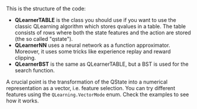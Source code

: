 This is the structure of the code:

- **QLearnerTABLE** is the class you should use if you want to use the classic QLearning algorithm which stores qvalues in a table. The table consists of rows where both the state features and the action are stored (the so called "qstate").
- **QLearnerNN** uses a neural network as a function approximator. Moreover, it uses some tricks like experience replay and reward clipping.
- **QLearnerBST** is the same as QLearnerTABLE, but a BST is used for the search function.

A crucial point is the transformation of the QState into a numerical representation as a vector, i.e. feature selection. You can try different features using the `QLearning.VectorMode` enum. Check the examples to see how it works.

